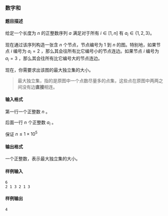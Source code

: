 ### 数字和

#### 题目描述

给定一个长度为 $n$ 的正整数序列 $a$ 满足对于所有 $i\in [1,n]$ 有 $a_i \in \{1,2,3\}$。

现在通过该序列构造一张含 $n$ 个节点，节点编号为 $1$ 到 $n$ 的图。特别地，如果节点 $i$ 编号为 $a_i = 2$ ，那么其会往所有比它编号小的节点连边。如果节点 $i$ 编号为 $a_i = 3$ ，那么其会往所有比它编号大的节点连边。

现在，你需要求出该图的最大独立集的大小。

> 最大独立集，指的是原图中一个点数尽量多的点集，这些点在原图中两两之间没有边**直接**相连。

#### 输入格式

第一行一个正整数 $n$ 。

后面一行 $n$ 个正整数 $a_i$ 。

保证 $n \le 1 \times 10^5$

#### 输出格式

一个正整数，表示最大独立集的大小。

#### 样例输入

```
6
2 1 3 2 1 3
```

#### 样例输出

```
4
```
